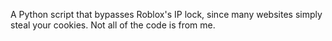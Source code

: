A Python script that bypasses Roblox's IP lock, since many websites simply steal your cookies. Not all of the code is from me.
